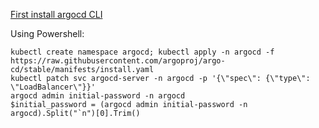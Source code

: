 [First install argocd CLI](https://argo-cd.readthedocs.io/en/stable/cli_installation/)

Using Powershell:
``` 
kubectl create namespace argocd; kubectl apply -n argocd -f https://raw.githubusercontent.com/argoproj/argo-cd/stable/manifests/install.yaml
kubectl patch svc argocd-server -n argocd -p '{\"spec\": {\"type\": \"LoadBalancer\"}}'                              
argocd admin initial-password -n argocd
$initial_password = (argocd admin initial-password -n argocd).Split("`n")[0].Trim()                                                 
``` 

